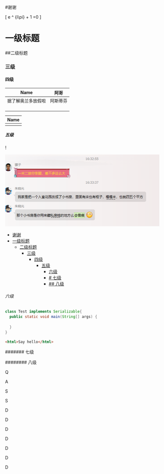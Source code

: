 #谢谢

\[
e ^ {i\pi} + 1 =0
\]


# 一级标题

##二级标题

### 三级

#### 四级

| Name               | 阿哥     |
| ------------------ | -------- |
| 据了解奥兰多放假啦 | 阿斯蒂芬 |
|                    |          |
|                    |          |
|                    |          |
|                    |          |



| Name |
| ---- |
|      |
##### 五级



!

![](assets/c736de80.png)
<!-- TOC depthFrom:1 depthTo:6 withLinks:1 updateOnSave:1 orderedList:0 -->

- [谢谢](#谢谢)
- [一级标题](#一级标题)
	- [二级标题](#二级标题)
		- [三级](#三级)
			- [四级](#四级)
				- [五级](#五级)
					- [六级](#六级)
					- [# 七级](#-七级)
					- [## 八级](#-八级)

<!-- /TOC -->



###### 六级

```java
class Test implements Serializable{
  public static void main(String[] args) {

  }
}
```

```html
<html>Say hello</html>
```


####### 七级



######## 八级

Q

A

S



S



D

D

D

D



D

D

D
